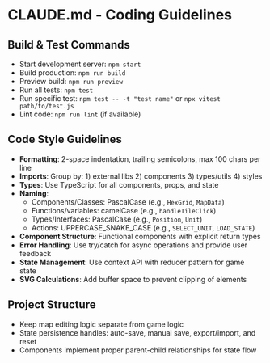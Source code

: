 # CLAUDE.md - Coding Guidelines

## Build & Test Commands
- Start development server: `npm start`
- Build production: `npm run build`
- Preview build: `npm run preview`
- Run all tests: `npm test`
- Run specific test: `npm test -- -t "test name"` or `npx vitest path/to/test.js`
- Lint code: `npm run lint` (if available)

## Code Style Guidelines
- **Formatting**: 2-space indentation, trailing semicolons, max 100 chars per line
- **Imports**: Group by: 1) external libs 2) components 3) types/utils 4) styles
- **Types**: Use TypeScript for all components, props, and state
- **Naming**:
  - Components/Classes: PascalCase (e.g., `HexGrid`, `MapData`)
  - Functions/variables: camelCase (e.g., `handleTileClick`)
  - Types/Interfaces: PascalCase (e.g., `Position`, `Unit`)
  - Actions: UPPERCASE_SNAKE_CASE (e.g., `SELECT_UNIT`, `LOAD_STATE`)
- **Component Structure**: Functional components with explicit return types
- **Error Handling**: Use try/catch for async operations and provide user feedback
- **State Management**: Use context API with reducer pattern for game state
- **SVG Calculations**: Add buffer space to prevent clipping of elements

## Project Structure
- Keep map editing logic separate from game logic
- State persistence handles: auto-save, manual save, export/import, and reset
- Components implement proper parent-child relationships for state flow